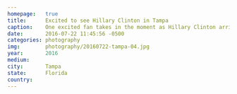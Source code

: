 ```yaml
---
homepage:	true
title:  	Excited to see Hillary Clinton in Tampa
caption:	One excited fan takes in the moment as Hillary Clinton arrives in Tampa
date:   	2016-07-22 11:45:56 -0500
categories: photography
img:		photography/20160722-tampa-04.jpg
year:		2016
medium:
city:		Tampa
state:		Florida
country:
---
```

